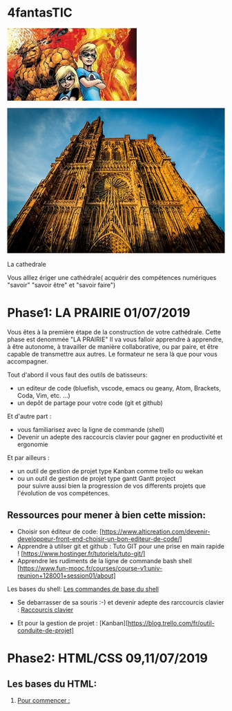 # 4fantasTIC
![La team](4fantastic.jpg)





![Cathedrale](640px-Cathédrale_Notre-Dame_de_Strasbourg_août_2014.jpg)

La cathedrale

Vous alllez ériger une cathédrale( acquérir des compétences numériques "savoir" "savoir être" et "savoir faire")

#  Phase1: LA PRAIRIE 01/07/2019

Vous êtes à la première étape de la construction de votre cathédrale. Cette phase est denommée "LA PRAIRIE" Il va vous falloir apprendre à apprendre, à être autonome, à travailler de manière collaborative, ou par paire, et être capable de transmettre aux autres. Le formateur ne sera là que pour vous accompagner.

Tout d'abord il vous faut des outils de batisseurs:

* un editeur de code (bluefish, vscode, emacs ou geany, Atom, Brackets, Coda, Vim, etc. ...)
* un depôt de partage pour votre code (git et github)

Et d'autre part :

* vous familiarisez avec la ligne de commande (shell)
* Devenir un adepte des raccourcis clavier pour gagner en productivité et ergonomie

Et par ailleurs : 

* un outil de gestion de projet type Kanban comme trello ou wekan
* ou un outil de gestion de projet type gantt Gantt project  
pour suivre aussi bien la progression de vos differents projets que l'évolution de vos compétences.

## Ressources pour mener à bien cette mission:

 * Choisir son éditeur de code: [https://www.alticreation.com/devenir-developpeur-front-end-choisir-un-bon-editeur-de-code/]
 * Apprendre à utilser git et  github : Tuto GIT pour une prise en main rapide !
[https://www.hostinger.fr/tutoriels/tuto-git/]
 * Apprendre les rudiments de la ligne de commande bash shell [https://www.fun-mooc.fr/courses/course-v1:univ-reunion+128001+session01/about]
 
  Les bases du shell: [Les commandes de base du shell](commandes_de_bases.pdf) 
 
 * Se debarrasser de sa souris :-) et devenir adepte des rarccourcis clavier : [Raccourcis clavier](raccourcis.pdf)
 
 * Et pour la gestion de projet : [Kanban][https://blog.trello.com/fr/outil-conduite-de-projet]

  # Phase2: HTML/CSS 09,11/07/2019
  
  ## Les bases du HTML:
  
  1. [Pour commencer :](https://developer.mozilla.org/fr/docs/Apprendre/Commencer_avec_le_web/Les_bases_HTML)
